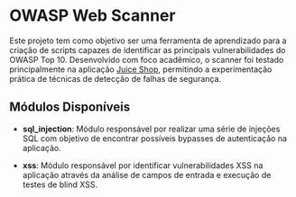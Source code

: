 
# OWASP Web Scanner

Este projeto tem como objetivo ser uma ferramenta de aprendizado para a criação de scripts capazes de identificar as principais vulnerabilidades do OWASP Top 10. Desenvolvido com foco acadêmico, o scanner foi testado principalmente na aplicação [Juice Shop](https://github.com/juice-shop/juice-shop.git), permitindo a experimentação prática de técnicas de detecção de falhas de segurança.

## Módulos Disponíveis

- **sql_injection**: Módulo responsável por realizar uma série de injeções SQL com objetivo de encontrar possíveis bypasses de autenticação na aplicação.

- **xss**: Módulo responsável por identificar vulnerabilidades XSS na aplicação através da análise de campos de entrada e execução de testes de blind XSS.